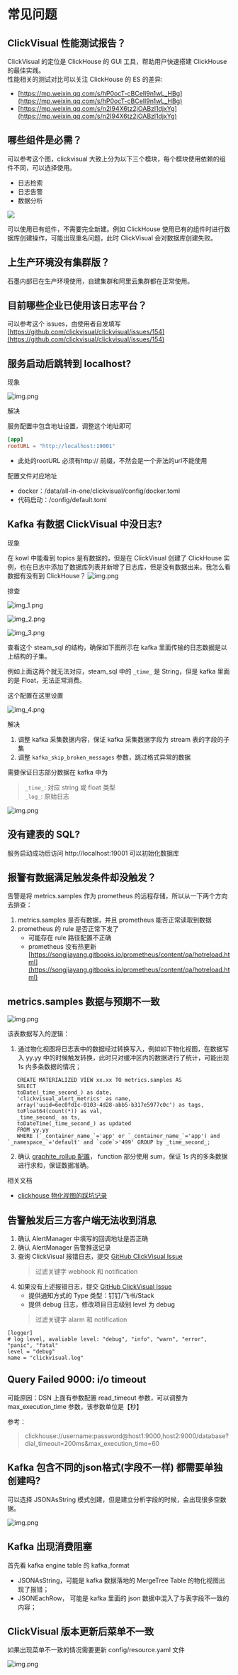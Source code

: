 # 常见问题

## ClickVisual 性能测试报告？
ClickVisual 的定位是 ClickHouse 的 GUI 工具，帮助用户快速搭建 ClickHouse 的最佳实践。  
性能相关的测试对比可以关注 ClickHouse 的 ES 的差异: 

- [https://mp.weixin.qq.com/s/hP0ocT-cBCeIl9n1wL_HBg](https://mp.weixin.qq.com/s/hP0ocT-cBCeIl9n1wL_HBg)
- [https://mp.weixin.qq.com/s/n2I94X6tz2jOABzl1djxYg](https://mp.weixin.qq.com/s/n2I94X6tz2jOABzl1djxYg)

## 哪些组件是必需？
可以参考这个图，clickvisual 大致上分为以下三个模块，每个模块使用依赖的组件不同，可以选择使用。
- 日志检索
- 日志告警
- 数据分析

![](../../images/technical-architecture.png)

可以使用已有组件，不需要完全新建。例如 ClickHouse 使用已有的组件时进行数据库创建操作，可能出现重名问题，此时 ClickVisual 会对数据库创建失败。

## 上生产环境没有集群版？
石墨内部已在生产环境使用，自建集群和阿里云集群都在正常使用。

## 目前哪些企业已使用该日志平台？
可以参考这个 issues，由使用者自发填写 [https://github.com/clickvisual/clickvisual/issues/154](https://github.com/clickvisual/clickvisual/issues/154)

## 服务启动后跳转到 localhost?

现象

![img.png](../../images/qa-1.png)

解决

服务配置中包含地址设置，调整这个地址即可
```toml
[app]
rootURL = "http://localhost:19001"
 ```
- 此处的rootURL 必须有http:// 前缀，不然会是一个非法的url不能使用

配置文件对应地址
- docker：/data/all-in-one/clickvisual/config/docker.toml
- 代码启动：/config/default.toml

## Kafka 有数据 ClickVisual 中没日志?

现象

在 kowl 中能看到 topics 是有数据的，但是在 ClickVisual 创建了 ClickHouse 实例，也在日志中添加了数据库列表并新增了日志库，但是没有数据出来。我怎么看数据有没有到 ClickHouse？
![img.png](../../images/qa-2.png)

排查

![img_1.png](../../images/qa-2-2.png)

![img_2.png](../../images/qa-2-3.png)

![img_3.png](../../images/qa-2-4.png)

查看这个 steam_sql 的结构，确保如下图所示在 kafka 里面传输的日志数据是以上结构的子集。

例如上面这两个就无法对应，steam_sql 中的 `_time_` 是 String，但是 kafka 里面的是 Float，无法正常消费。

这个配置在这里设置

![img_4.png](../../images/qa-2-5.png)

解决

1. 调整 kafka 采集数据内容，保证 kafka 采集数据字段为 stream 表的字段的子集
2. 调整 `kafka_skip_broken_messages` 参数，跳过格式异常的数据

需要保证日志部分数据在 kafka 中为

> `_time_`: 对应 string 或 float 类型  
> `_log_`: 原始日志

![img.png](../../images/qa-2-6.png)

## 没有建表的 SQL?

服务启动成功后访问 http://localhost:19001 可以初始化数据库

## 报警有数据满足触发条件却没触发？

告警是将 metrics.samples 作为 prometheus 的远程存储，所以从一下两个方向去排查：
1. metrics.samples 是否有数据，并且 prometheus 能否正常读取到数据
2. prometheus 的 rule 是否正常下发了
   - 可能存在 rule 路径配置不正确
   - prometheus 没有热更新 [https://songjiayang.gitbooks.io/prometheus/content/qa/hotreload.html](https://songjiayang.gitbooks.io/prometheus/content/qa/hotreload.html)

## metrics.samples 数据与预期不一致

![img.png](../../images/qa-data-diff.png)

该表数据写入的逻辑：
1. 通过物化视图将日志表中的数据经过转换写入，例如如下物化视图，在数据写入 yy.yy 中的时候触发转换，此时只对缓冲区内的数据进行了统计，可能出现 1s 内多条数据的情况；

```
   CREATE MATERIALIZED VIEW xx.xx TO metrics.samples AS
   SELECT
   toDate(_time_second_) as date,
   'clickvisual_alert_metrics' as name,
   array('uuid=6ec0fd1c-0103-4d28-abb5-b317e5977c0c') as tags,
   toFloat64(count(*)) as val,
   _time_second_ as ts,
   toDateTime(_time_second_) as updated
   FROM yy.yy
   WHERE (`_container_name_`='app' or `_container_name_`='app') and `_namespace_`='default' and `code`>'499' GROUP by _time_second_;
```

2. 确认 [graphite_rollup 配置](https://clickvisual.gocn.vip/clickvisual/03funcintro/alarm-function-configuration-description.html#clickhouse-%E9%85%8D%E7%BD%AE)， function 部分使用 sum，保证 1s 内的多条数据进行求和，保证数据准确。

相关文档
- [clickhouse 物化视图的踩坑记录](https://juejin.cn/post/6903508511637340173)

## 告警触发后三方客户端无法收到消息

1. 确认 AlertManager 中填写的回调地址是否正确
2. 确认 AlertManager 告警推送记录
3. 查询 ClickVisual 报错日志，提交 [GitHub ClickVisual Issue](https://github.com/clickvisual/clickvisual/issues)
   > 过滤关键字 webhook 和 notification
4. 如果没有上述报错日志，提交 [GitHub ClickVisual Issue](https://github.com/clickvisual/clickvisual/issues)
   - 提供通知方式的 Type 类型：钉钉/飞书/Stack
   - 提供 debug 日志，修改项目日志级别 level 为 debug
   > 过滤关键字 alarm 和 notification

```
[logger]
# log level, avaliable level: "debug", "info", "warn", "error", "panic", "fatal"
level = "debug"
name = "clickvisual.log"
```

## Query Failed 9000: i/o timeout

可能原因：DSN 上面有参数配置 read_timeout 参数，可以调整为 max_execution_time 参数，该参数单位是【秒】

参考：
> clickhouse://username:password@host1:9000,host2:9000/database?dial_timeout=200ms&max_execution_time=60


## Kafka 包含不同的json格式(字段不一样) 都需要单独创建吗?

可以选择 JSONAsString 模式创建，但是建立分析字段的时候，会出现很多空数据。

![img.png](../../images/qa-create-v3.png)

## Kafka 出现消费阻塞

首先看 kafka engine table 的 kafka_format

- JSONAsString，可能是 kafka 数据落地的 MergeTree Table 的物化视图出现了报错；
- JSONEachRow， 可能是 kafka 里面的 json 数据中混入了与表字段不一致的内容；

## ClickVisual 版本更新后菜单不一致

如果出现菜单不一致的情况需要更新 config/resource.yaml 文件  

![img.png](../../images/qa-menu.png)
